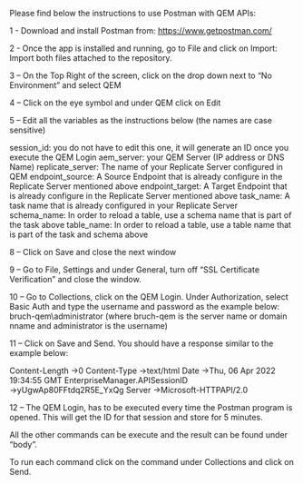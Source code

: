 Please find below the instructions to use Postman with QEM APIs:

1 - Download and install Postman from:
https://www.getpostman.com/

2 - Once the app is installed and running, go to File and click on Import:
Import both files attached to the repository.

3 – On the Top Right of the screen, click on the drop down next to “No Environment” and select QEM

4 – Click on the eye symbol   and under QEM click on Edit

5 – Edit all the variables as the instructions below (the names are case sensitive)

session_id: you do not have to edit this one, it will generate an ID once you execute the QEM Login
aem_server: your QEM Server (IP address or DNS Name)
replicate_server: The name of your Replicate Server configured in QEM
endpoint_source: A Source Endpoint that is already configure in the Replicate Server mentioned above
endpoint_target: A Target Endpoint that is already configure in the Replicate Server mentioned above
task_name: A task name that is already configured in your Replicate Server
schema_name: In order to reload a table, use a schema name that is part of the task above
table_name: In order to reload a table, use a table name that is part of the task and schema above

8 – Click on Save and close the next window

9 – Go to File, Settings and under General, turn off “SSL Certificate Verification” and close the window.

10 – Go to Collections, click on the QEM Login. Under Authorization, select Basic Auth and type the username and password as the example below:
bruch-qem\administrator (where bruch-qem is the server name or domain nname and administrator is the username)

11 – Click on Save and Send.
You should have a response similar to the example below:

Content-Length →0
Content-Type →text/html
Date →Thu, 06 Apr 2022 19:34:55 GMT
EnterpriseManager.APISessionID →yUgwAp80FFtdq2R5E_YxQg
Server →Microsoft-HTTPAPI/2.0

12 – The QEM Login, has to be executed every time the Postman program is opened.
This will get the ID for that session and store for 5 minutes.

All the other commands can be execute and the result can be found under “body”.

To run each command click on the command under Collections and click on Send.
